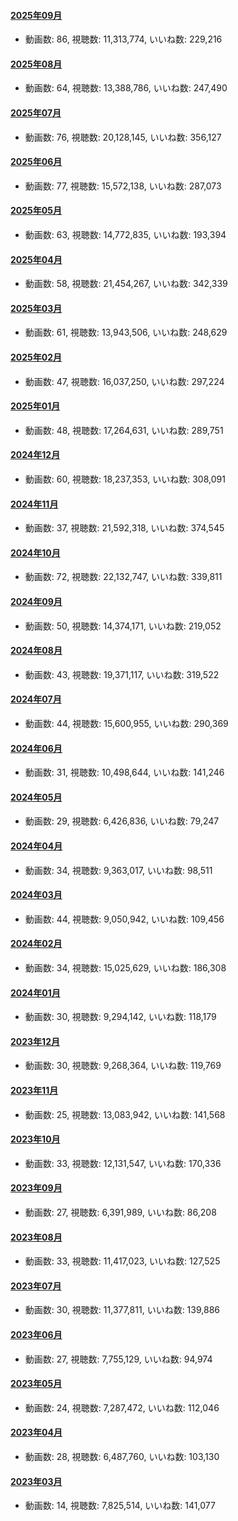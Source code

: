#### [2025年09月](videos/202509 "wikilink")

-   動画数: 86, 視聴数: 11,313,774, いいね数: 229,216

#### [2025年08月](videos/202508 "wikilink")

-   動画数: 64, 視聴数: 13,388,786, いいね数: 247,490

#### [2025年07月](videos/202507 "wikilink")

-   動画数: 76, 視聴数: 20,128,145, いいね数: 356,127

#### [2025年06月](videos/202506 "wikilink")

-   動画数: 77, 視聴数: 15,572,138, いいね数: 287,073

#### [2025年05月](videos/202505 "wikilink")

-   動画数: 63, 視聴数: 14,772,835, いいね数: 193,394

#### [2025年04月](videos/202504 "wikilink")

-   動画数: 58, 視聴数: 21,454,267, いいね数: 342,339

#### [2025年03月](videos/202503 "wikilink")

-   動画数: 61, 視聴数: 13,943,506, いいね数: 248,629

#### [2025年02月](videos/202502 "wikilink")

-   動画数: 47, 視聴数: 16,037,250, いいね数: 297,224

#### [2025年01月](videos/202501 "wikilink")

-   動画数: 48, 視聴数: 17,264,631, いいね数: 289,751

#### [2024年12月](videos/202412 "wikilink")

-   動画数: 60, 視聴数: 18,237,353, いいね数: 308,091

#### [2024年11月](videos/202411 "wikilink")

-   動画数: 37, 視聴数: 21,592,318, いいね数: 374,545

#### [2024年10月](videos/202410 "wikilink")

-   動画数: 72, 視聴数: 22,132,747, いいね数: 339,811

#### [2024年09月](videos/202409 "wikilink")

-   動画数: 50, 視聴数: 14,374,171, いいね数: 219,052

#### [2024年08月](videos/202408 "wikilink")

-   動画数: 43, 視聴数: 19,371,117, いいね数: 319,522

#### [2024年07月](videos/202407 "wikilink")

-   動画数: 44, 視聴数: 15,600,955, いいね数: 290,369

#### [2024年06月](videos/202406 "wikilink")

-   動画数: 31, 視聴数: 10,498,644, いいね数: 141,246

#### [2024年05月](videos/202405 "wikilink")

-   動画数: 29, 視聴数: 6,426,836, いいね数: 79,247

#### [2024年04月](videos/202404 "wikilink")

-   動画数: 34, 視聴数: 9,363,017, いいね数: 98,511

#### [2024年03月](videos/202403 "wikilink")

-   動画数: 44, 視聴数: 9,050,942, いいね数: 109,456

#### [2024年02月](videos/202402 "wikilink")

-   動画数: 34, 視聴数: 15,025,629, いいね数: 186,308

#### [2024年01月](videos/202401 "wikilink")

-   動画数: 30, 視聴数: 9,294,142, いいね数: 118,179

#### [2023年12月](videos/202312 "wikilink")

-   動画数: 30, 視聴数: 9,268,364, いいね数: 119,769

#### [2023年11月](videos/202311 "wikilink")

-   動画数: 25, 視聴数: 13,083,942, いいね数: 141,568

#### [2023年10月](videos/202310 "wikilink")

-   動画数: 33, 視聴数: 12,131,547, いいね数: 170,336

#### [2023年09月](videos/202309 "wikilink")

-   動画数: 27, 視聴数: 6,391,989, いいね数: 86,208

#### [2023年08月](videos/202308 "wikilink")

-   動画数: 33, 視聴数: 11,417,023, いいね数: 127,525

#### [2023年07月](videos/202307 "wikilink")

-   動画数: 30, 視聴数: 11,377,811, いいね数: 139,886

#### [2023年06月](videos/202306 "wikilink")

-   動画数: 27, 視聴数: 7,755,129, いいね数: 94,974

#### [2023年05月](videos/202305 "wikilink")

-   動画数: 24, 視聴数: 7,287,472, いいね数: 112,046

#### [2023年04月](videos/202304 "wikilink")

-   動画数: 28, 視聴数: 6,487,760, いいね数: 103,130

#### [2023年03月](videos/202303 "wikilink")

-   動画数: 14, 視聴数: 7,825,514, いいね数: 141,077

